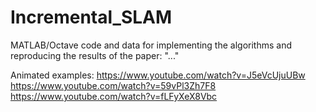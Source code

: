# Incremental_SLAM
MATLAB/Octave code and data for implementing the algorithms and reproducing the results of the paper: "..."

Animated examples:
https://www.youtube.com/watch?v=J5eVcUjuUBw
https://www.youtube.com/watch?v=59vPl3Zh7F8
https://www.youtube.com/watch?v=fLFyXeX8Vbc
